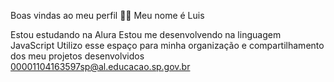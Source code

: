 Boas vindas ao meu perfil 💙💙
Meu nome é Luis

Estou estudando na Alura
Estou me desenvolvendo na linguagem JavaScript
Utilizo esse espaço para minha organização e compartilhamento dos meu projetos desenvolvidos
00001104163597sp@al.educacao.sp.gov.br
